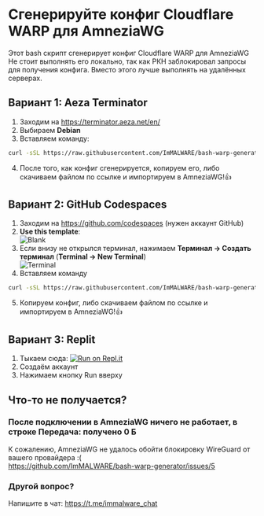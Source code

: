 # Сгенерируйте конфиг Cloudflare WARP для AmneziaWG
Этот bash скрипт сгенерирует конфиг Cloudflare WARP для AmneziaWG
Не стоит выполнять его локально, так как РКН заблокировал запросы для получения конфига. Вместо этого лучше выполнять на удалённых серверах.

## Вариант 1: Aeza Terminator
1. Заходим на https://terminator.aeza.net/en/
2. Выбираем **Debian**
3. Вставляем команду:
```bash
curl -sSL https://raw.githubusercontent.com/ImMALWARE/bash-warp-generator/main/warp_generator.sh | bash
```
4. После того, как конфиг сгенерируется, копируем его, либо скачиваем файлом по ссылке и импортируем в AmneziaWG!👍
## Вариант 2: GitHub Codespaces
1. Заходим на https://github.com/codespaces (нужен аккаунт GitHub)
2. **Use this template**: \
![Blank](https://i.imgur.com/NzHCrZO.png)
3. Если внизу не открылся терминал, нажимаем **Терминал -> Создать терминал** (**Terminal -> New Terminal**) \
![Terminal](https://i.imgur.com/O1wzkyP.png)
4. Вставляем команду
```bash
curl -sSL https://raw.githubusercontent.com/ImMALWARE/bash-warp-generator/main/warp_generator.sh | bash
```
5. Копируем конфиг, либо скачиваем файлом по ссылке и импортируем в AmneziaWG!👍
## Вариант 3: Replit
1. Тыкаем сюда: [![Run on Repl.it](https://repl.it/badge/github/replit/upm)](https://replit.com/new/github/ImMALWARE/bash-warp-generator)
2. Создаём аккаунт
3. Нажимаем кнопку Run вверху


## Что-то не получается?
### После подключении в AmneziaWG ничего не работает, в строке **Передача**: получено 0 Б
К сожалению, AmneziaWG не удалось обойти блокировку WireGuard от вашего провайдера :( \
https://github.com/ImMALWARE/bash-warp-generator/issues/5

### Другой вопрос?
Напишите в чат: https://t.me/immalware_chat